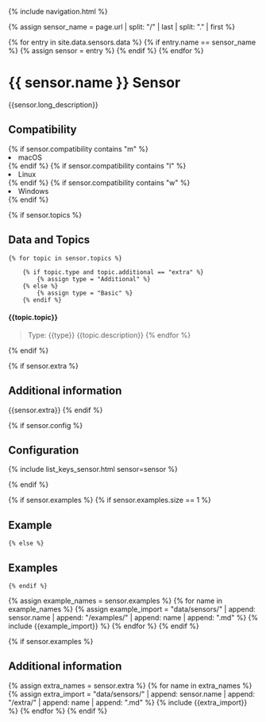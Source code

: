 {% include navigation.html %}

{% assign sensor_name = page.url | split: "/" | last | split: "." | first %}  

{% for entry in site.data.sensors.data %}
    {% if entry.name == sensor_name %}
        {% assign sensor = entry %}
    {% endif %}
{% endfor %}

# {{ sensor.name }} Sensor

{{sensor.long_description}}

## Compatibility

<div style="margin: 0 0 0 0;">
{% if sensor.compatibility contains "m" %}
<li>macOS</li>
{% endif %}
{% if sensor.compatibility contains "l" %}
<li>Linux</li>
{% endif %}
{% if sensor.compatibility contains "w" %}
<li>Windows</li>
{% endif %}
</div>

{% if sensor.topics %}
## Data and Topics

    {% for topic in sensor.topics %}

        {% if topic.type and topic.additional == "extra" %}
            {% assign type = "Additional" %}
        {% else %}
            {% assign type = "Basic" %}
        {% endif %}

#### {{topic.topic}}


> Type: {{type}}
{{topic.description}}
    {% endfor %}

{% endif %}

{% if sensor.extra %}
## Additional information

{{sensor.extra}}
{% endif %}

{% if sensor.config %}
## Configuration

{% include list_keys_sensor.html sensor=sensor %}

{% endif %}

{% if sensor.examples %}
    {% if sensor.examples.size == 1 %}
## Example
    {% else %}
## Examples
    {% endif %} 
 
{% assign example_names = sensor.examples %}
    {% for name in example_names %}
        {% assign example_import = "data/sensors/" | append: sensor.name | append: "/examples/" | append: name | append: ".md" %}
{% include {{example_import}} %}
    {% endfor %}
{% endif %}


{% if sensor.examples %}
## Additional information 
 
{% assign extra_names = sensor.extra %}
    {% for name in extra_names %}
        {% assign extra_import = "data/sensors/" | append: sensor.name | append: "/extra/" | append: name | append: ".md" %}
{% include {{extra_import}} %}
    {% endfor %}
{% endif %}



